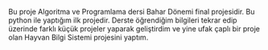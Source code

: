 Bu proje Algoritma ve Programlama dersi Bahar Dönemi final projesidir. Bu python ile yaptığım ilk projedir. Derste öğrendiğim bilgileri tekrar edip üzerinde farklı küçük projeler yaparak geliştirdim ve yine ufak çaplı bir proje olan Hayvan Bilgi Sistemi projesini yaptım.
